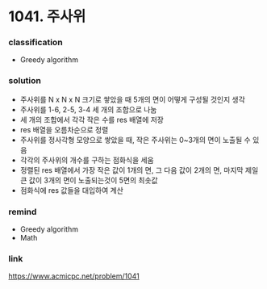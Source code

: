 # 1041. 주사위

### classification
* Greedy algorithm

### solution
* 주사위를 N x N x N 크기로 쌓았을 때 5개의 면이 어떻게 구성될 것인지 생각
* 주사위를 1-6, 2-5, 3-4 세 개의 조합으로 나눔
* 세 개의 조합에서 각각 작은 수를 res 배열에 저장
* res 배열을 오름차순으로 정렬
* 주사위를 정사각형 모양으로 쌓았을 때, 작은 주사위는 0~3개의 면이 노출될 수 있음
* 각각의 주사위의 개수를 구하는 점화식을 세움
* 정렬된 res 배열에서 가장 작은 값이 1개의 면, 그 다음 값이 2개의 면, 마지막 제일 큰 값이 3개의 면이 노출되는것이 5면의 최솟값
* 점화식에 res 값들을 대입하여 계산

### remind
* Greedy algorithm
* Math

### link
https://www.acmicpc.net/problem/1041